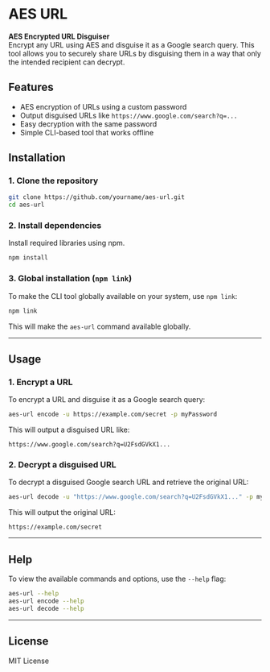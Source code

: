 # AES URL

**AES Encrypted URL Disguiser**  
Encrypt any URL using AES and disguise it as a Google search query. This tool allows you to securely share URLs by disguising them in a way that only the intended recipient can decrypt.

## Features

- AES encryption of URLs using a custom password
- Output disguised URLs like `https://www.google.com/search?q=...`
- Easy decryption with the same password
- Simple CLI-based tool that works offline

## Installation

### 1. **Clone the repository**

```bash
git clone https://github.com/yourname/aes-url.git
cd aes-url
````

### 2. **Install dependencies**

Install required libraries using npm.

```bash
npm install
```

### 3. **Global installation (`npm link`)**

To make the CLI tool globally available on your system, use `npm link`:

```bash
npm link
```

This will make the `aes-url` command available globally.

---

## Usage

### 1. **Encrypt a URL**

To encrypt a URL and disguise it as a Google search query:

```bash
aes-url encode -u https://example.com/secret -p myPassword
```

This will output a disguised URL like:

```
https://www.google.com/search?q=U2FsdGVkX1...
```

### 2. **Decrypt a disguised URL**

To decrypt a disguised Google search URL and retrieve the original URL:

```bash
aes-url decode -u "https://www.google.com/search?q=U2FsdGVkX1..." -p myPassword
```

This will output the original URL:

```
https://example.com/secret
```

---

## Help

To view the available commands and options, use the `--help` flag:

```bash
aes-url --help
aes-url encode --help
aes-url decode --help
```

---

## License

MIT License